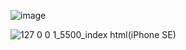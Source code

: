 ![image](https://github.com/user-attachments/assets/6c772d37-07ec-41e0-81a0-5f0cd544f01a)

![127 0 0 1_5500_index html(iPhone SE)](https://github.com/user-attachments/assets/4986cc1e-d40b-454a-be75-423f410f5517)

